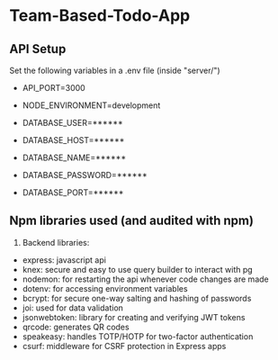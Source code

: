 # Team-Based-Todo-App

## API Setup

Set the following variables in a .env file (inside "server/")

- API_PORT=3000
- NODE_ENVIRONMENT=development

- DATABASE_USER=******
- DATABASE_HOST=******
- DATABASE_NAME=******
- DATABASE_PASSWORD=******
- DATABASE_PORT=******

## Npm libraries used (and audited with npm)

1. Backend libraries:

- express: javascript api
- knex: secure and easy to use query builder to interact with pg
- nodemon: for restarting the api whenever code changes are made
- dotenv: for accessing environment variables
- bcrypt: for secure one-way salting and hashing of passwords
- joi: used for data validation
- jsonwebtoken: library for creating and verifying JWT tokens
- qrcode: generates QR codes
- speakeasy: handles TOTP/HOTP for two-factor authentication
- csurf: middleware for CSRF protection in Express apps
